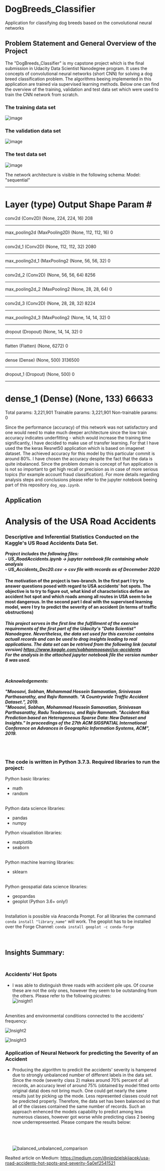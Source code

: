 # DogBreeds_Classifier
Application for classifying dog breeds based on the convolutional neural networks

## Problem Statement and General Overview of the Project
The "DogBreeds_Classifier" is my capstone project which is the final submission in Udacity Data Scientist Nanodegree program.
It uses the concepts of convolutional neural networks (short CNN) for solving a dog breed classification problem.
The algorithms beeing implemented in this application are trained via supervised learning methods.
Below one can find the overview of the training, validation and test data set which were used to train the CNN network from scratch.

### The training data set
![image](https://user-images.githubusercontent.com/64994740/152216245-5303f3c9-dc56-4973-ab93-89dab1745647.png)
### The validation data set
![image](https://user-images.githubusercontent.com/64994740/152216419-4521f267-12d0-48df-94fa-0cea1134c25a.png)
### The test data set
![image](https://user-images.githubusercontent.com/64994740/152216401-1ccfbb11-64db-4a69-b609-33b7ea93941e.png)

The network architecture is visible in the following schema:
Model: "sequential"
_________________________________________________________________
Layer (type)                 Output Shape              Param #   
=================================================================
conv2d (Conv2D)              (None, 224, 224, 16)      208       
_________________________________________________________________
max_pooling2d (MaxPooling2D) (None, 112, 112, 16)      0         
_________________________________________________________________
conv2d_1 (Conv2D)            (None, 112, 112, 32)      2080      
_________________________________________________________________
max_pooling2d_1 (MaxPooling2 (None, 56, 56, 32)        0         
_________________________________________________________________
conv2d_2 (Conv2D)            (None, 56, 56, 64)        8256      
_________________________________________________________________
max_pooling2d_2 (MaxPooling2 (None, 28, 28, 64)        0         
_________________________________________________________________
conv2d_3 (Conv2D)            (None, 28, 28, 32)        8224      
_________________________________________________________________
max_pooling2d_3 (MaxPooling2 (None, 14, 14, 32)        0         
_________________________________________________________________
dropout (Dropout)            (None, 14, 14, 32)        0         
_________________________________________________________________
flatten (Flatten)            (None, 6272)              0         
_________________________________________________________________
dense (Dense)                (None, 500)               3136500   
_________________________________________________________________
dropout_1 (Dropout)          (None, 500)               0         
_________________________________________________________________
dense_1 (Dense)              (None, 133)               66633     
=================================================================
Total params: 3,221,901
Trainable params: 3,221,901
Non-trainable params: 0


Since the performance (accuracy) of this network was not satisfactory and one would need to make much deeper architecture since the low train accuracy indicates underfitting - which would increase the training time significantly, I have decided to make use of transfer learning. For that I have used the the keras Resnet50 application which is based on imagenet dataset. The achieved accuracy for this model by this particular commit is around 80%. I have chosen the accuracy despite the fact that the data is quite inbalanced. Since the problem domain is concept of fun application is is not so important to get high recall or precision as in case of more serious topics (for example account fraud classification). For more details regarding analysis steps and conclusions please refer to the jupyter notebook beeing part of this repository `dog_app.ipynb`.

## Application


# Analysis of the USA Road Accidents
### Descriptive and Inferential Statistics Conducted on the Kaggle's US Road Accidents Data Set.
***Project includes the following files:***  
***- US_RoadAccidents.ipynb -> jupyter notebook file containing whole analysis***  
***- US_Accidents_Dec20.csv -> csv file with records as of Decemeber 2020***

#### The motivation of the project is two-branch. In the first part I try to answer questions posed with regard to USA accidents' hot spots. The objective is to try to figure out, what kind of characteristics define an accident hot spot and which roads among all routes in USA seem to be most dangerous. In the second part I deal with the supervised learning model, were I try to predict the severity of an accident (in terms of traffic obstructions)

***This project serves in the first line the fulfillment of the exercise requirements of the first part of the Udacity's "Data Scientist" Nanodegree. Nevertheless, the data set used for this exercise contains actuall records and can be used to drag insights leading to real applications. 
The data set can be retrived from the following link (acutal version) https://www.kaggle.com/sobhanmoosavi/us-accidents  
For the analysis in the attached jupyter notebook file the version number 8 was used.<br/><br/><br/><br/>
Acknowledgements:  <br/><br/>
"Moosavi, Sobhan, Mohammad Hossein Samavatian, Srinivasan Parthasarathy, and Rajiv Ramnath. “A Countrywide Traffic Accident Dataset.”, 2019.  
"Moosavi, Sobhan, Mohammad Hossein Samavatian, Srinivasan Parthasarathy, Radu Teodorescu, and Rajiv Ramnath. "Accident Risk Prediction based on Heterogeneous Sparse Data: New Dataset and Insights." In proceedings of the 27th ACM SIGSPATIAL International Conference on Advances in Geographic Information Systems, ACM", 2019.***  <br/><br/><br/><br/>

### The code is written in Python 3.7.3. Required libraries to run the project:

Python basic libraries:
- math
- random  <br/><br/>

Python data science libraries:
- pandas
- numpy

Python visualistion libraries:
- matplotlib
- seaborn <br/><br/>

Python machine learning libraries:
- sklearn <br/><br/>

Python geospatial data science libraries:
- geopandas
- geoplot (Python 3.6+ only!) <br/><br/>  

Installation is possible via Anaconda Prompt. For all libraries the command `conda install "library_name"` will work. The geoplot has to be installed over the Forge Channel:  `conda install geoplot -c conda-forge` <br/><br/><br/>

## Insights Summary: </br></br>
### Accidents' Hot Spots
- I was able to distinguish three roads with accident pile ups. Of course these are not the only ones, however they seem to be outstanding from the others.
Please refer to the following picutres:  
![insight1](https://user-images.githubusercontent.com/64994740/127754365-1f627c56-3c20-411f-9cac-7aa0751a3902.png)



</br>
Amenities and environmental conditions connected to the accidents' frequency:<br/>

![Insight2](https://user-images.githubusercontent.com/64994740/127754371-29e29c15-12a0-4f04-a2a4-b4b812acd35c.png)
<br/>

![Insight3](https://user-images.githubusercontent.com/64994740/127754376-eb841206-bebf-4b50-ae83-7d541fe7a975.png)


### Application of Neural Network for predicting the Severity of an Accident
- Producing the algorithm to predicit the accidents' severity is hampered due to strongly unbalanced number of different labels in the data set. Since the mode (severity class 2) makes around 70% percent of all records, an accuracy level of around 75% (obtained by model fitted onto original data) does not bring much. One could get nearly the same results just by picking up the mode. Less represented classes could not be predicted properly. Therefore, the data set has been balanced so that all of the classes contained the same number of records. Such an approach enhenced the models capability to predict among less numerous classes, however got worse while predicting class 2 beeing now underrepresented. Please compare the results below:</br></br></br></br></br>
![balanced_unbalanced_comparison](https://user-images.githubusercontent.com/64994740/127754238-9c2915cb-38b1-4c0e-9dbf-44879506e173.png)

Realted article on Medium:
https://medium.com/@niedzielskijacek/usa-road-accidents-hot-spots-and-severity-5a0ef2541521
